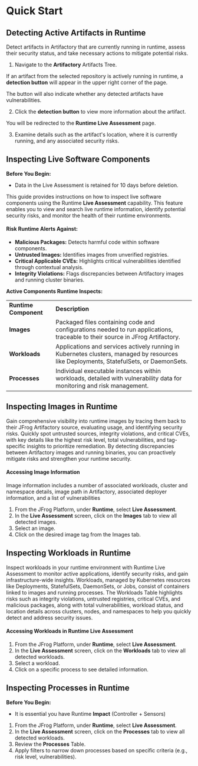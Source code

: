 # Quick Start

## Detecting Active Artifacts in Runtime

Detect artifacts in Artifactory that are currently running in runtime, assess their security status, and take necessary actions to mitigate potential risks.

1. Navigate to the **Artifactory** Artifacts Tree.

If an artifact from the selected repository is actively running in runtime, a **detection button** will appear in the upper right corner of the page.

The button will also indicate whether any detected artifacts have vulnerabilities.

2. Click the **detection button** to view more information about the artifact.

You will be redirected to the **Runtime Live Assessment** page.

3. Examine details such as the artifact's location, where it is currently running, and any associated security risks.

## Inspecting Live Software Components

**Before You Begin:**

* Data in the Live Assessment is retained for 10 days before deletion.

This guide provides instructions on how to inspect live software components using the Runtime **Live Assessment** capability. This feature enables you to view and search live runtime information, identify potential security risks, and monitor the health of their runtime environments.

#### **Risk Runtime Alerts Against:**&#x20;

* **Malicious Packages:** Detects harmful code within software components.
* **Untrusted Images:** Identifies images from unverified registries.
* **Critical Applicable CVEs:** Highlights critical vulnerabilities identified through contextual analysis.
* **Integrity Violations:** Flags discrepancies between Artifactory images and running cluster binaries.

**Active Components Runtime Inspects:**

|                       |                                                                                                                                        |
| --------------------- | -------------------------------------------------------------------------------------------------------------------------------------- |
| **Runtime Component** | **Description**                                                                                                                        |
| **Images**            | Packaged files containing code and configurations needed to run applications, traceable to their source in JFrog Artifactory.          |
| **Workloads**         | Applications and services actively running in Kubernetes clusters, managed by resources like Deployments, StatefulSets, or DaemonSets. |
| **Processes**         | Individual executable instances within workloads, detailed with vulnerability data for monitoring and risk management.                 |

## **Inspecting Images in Runtime**

Gain comprehensive visibility into runtime images by tracing them back to their JFrog Artifactory source, evaluating usage, and identifying security risks. Quickly spot untrusted sources, integrity violations, and critical CVEs, with key details like the highest risk level, total vulnerabilities, and tag-specific insights to prioritize remediation. By detecting discrepancies between Artifactory images and running binaries, you can proactively mitigate risks and strengthen your runtime security.

#### **Accessing Image Information**

Image information includes a number of associated workloads, cluster and namespace details, image path in Artifactory, associated deployer information, and a list of vulnerabilities

1. From the JFrog Platform, under **Runtime**, select **Live Assessment**.
2. In the **Live Assessment** screen, click on the **Images** tab to view all detected images.
3. Select an image.
4. Click on the desired image tag from the Images tab.

## **Inspecting Workloads in Runtime**

Inspect workloads in your runtime environment with Runtime Live Assessment to monitor active applications, identify security risks, and gain infrastructure-wide insights. Workloads, managed by Kubernetes resources like Deployments, StatefulSets, DaemonSets, or Jobs, consist of containers linked to images and running processes. The Workloads Table highlights risks such as integrity violations, untrusted registries, critical CVEs, and malicious packages, along with total vulnerabilities, workload status, and location details across clusters, nodes, and namespaces to help you quickly detect and address security issues.

#### **Accessing Workloads in Runtime Live Assessment**

1. From the JFrog Platform, under **Runtime**, select **Live Assessment**.
2. In the **Live Assessment** screen, click on the **Workloads** tab to view all detected workloads.
3. Select a workload.
4. Click on a specific process to see detailed information.

## **Inspecting Processes in Runtime**

**Before You Begin:**

* It is essential you have Runtime **Impact** (Controller + Sensors)

1. From the JFrog Platform, under **Runtime**, select **Live Assessment**.
2. In the **Live Assessment** screen, click on the **Processes** tab to view all detected workloads.
3. Review the **Processes** Table.
4. Apply filters to narrow down processes based on specific criteria (e.g., risk level, vulnerabilities).




